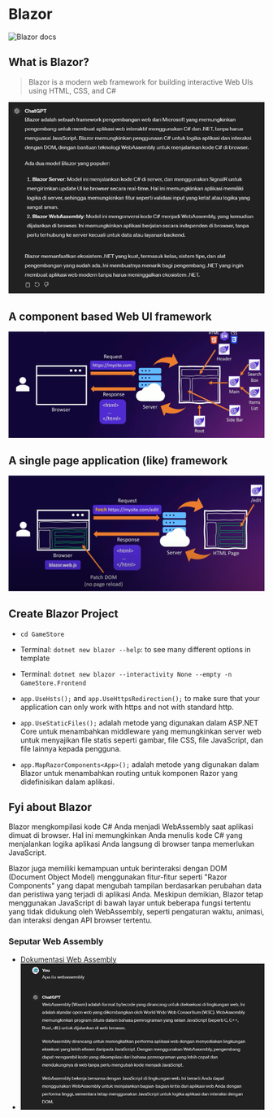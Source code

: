 # Blazor
![Blazor docs](https://dotnet.microsoft.com/en-us/apps/aspnet/web-apps/blazor)

## What is Blazor?
> Blazor is a modern web framework for building interactive Web UIs using HTML, CSS, and C#

![Image](./images/04-definition-blazor-gpt.png) 

## A component based Web UI framework
![Image](./images/02-component-based.png)

## A single page application (like) framework
![Image](./images/03-spa.png)

## Create Blazor Project
* `cd GameStore`
* Terminal: `dotnet new blazor --help`: to see many different options in template
* Terminal: `dotnet new blazor --interactivity None --empty -n GameStore.Frontend`


* `app.UseHsts();` and `app.UseHttpsRedirection();` to make sure that your application can only work with https and not with standard http.
* `app.UseStaticFiles();` adalah metode yang digunakan dalam ASP.NET Core untuk menambahkan middleware yang memungkinkan server web untuk menyajikan file statis seperti gambar, file CSS, file JavaScript, dan file lainnya kepada pengguna.
* `app.MapRazorComponents<App>();` adalah metode yang digunakan dalam Blazor untuk menambahkan routing untuk komponen Razor yang didefinisikan dalam aplikasi.

## Fyi about Blazor
Blazor mengkompilasi kode C# Anda menjadi WebAssembly saat aplikasi dimuat di browser. Hal ini memungkinkan Anda menulis kode C# yang menjalankan logika aplikasi Anda langsung di browser tanpa memerlukan JavaScript.

Blazor juga memiliki kemampuan untuk berinteraksi dengan DOM (Document Object Model) menggunakan fitur-fitur seperti "Razor Components" yang dapat mengubah tampilan berdasarkan perubahan data dan peristiwa yang terjadi di aplikasi Anda. Meskipun demikian, Blazor tetap menggunakan JavaScript di bawah layar untuk beberapa fungsi tertentu yang tidak didukung oleh WebAssembly, seperti pengaturan waktu, animasi, dan interaksi dengan API browser tertentu.

### Seputar Web Assembly
* [Dokumentasi Web Assembly](https://webassembly.org/)
* ![Image](./images/05-webassembly.png)